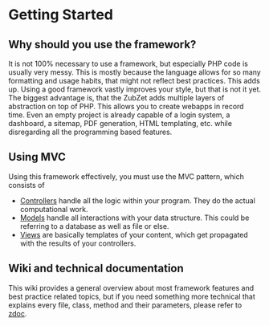 # Getting Started 
## Why should you use the framework?
It is not 100% necessary to use a framework, but especially PHP code is usually very messy. This is mostly because the language allows for so many formatting and usage habits, that might not reflect best practices. This adds up. Using a good framework vastly improves your style, but that is not it yet. The biggest advantage is, that the ZubZet adds multiple layers of abstraction on top of PHP. This allows you to create webapps in record time. Even an empty project is already capable of a login system, a dashboard, a sitemap, PDF generation, HTML templating, etc. while disregarding all the programming based features.

## Using MVC
Using this framework effectively, you must use the MVC pattern, which consists of 
* [Controllers](./Getting-Started%3A-Controllers-and-Actions) handle all the logic within your program. They do the actual computational work. 
* [Models](./Getting-Started%3A-Models) handle all interactions with your data structure. This could be referring to a database as well as file or else.
* [Views](./Getting-Started%3A-Views) are basically templates of your content, which get propagated with the results of your controllers.

## Wiki and technical documentation
This wiki provides a general overview about most framework features and best practice related topics, but if you need something more technical that explains every file, class, method and their parameters, please refer to [zdoc](https://zdoc.zierhut-it.de/).